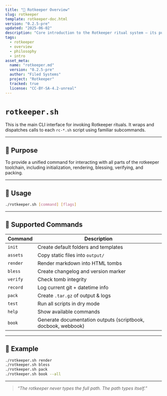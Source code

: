 ```yaml
---
title: "🦴 Rotkeeper Overview"
slug: rotkeeper
template: rotkeeper-doc.html
version: "0.2.5-pre"
updated: "2025-06-02"
description: "Core introduction to the Rotkeeper ritual system — its purpose, philosophy, and tooling layers."
tags:
  - rotkeeper
  - overview
  - philosophy
  - intro
asset_meta:
  name: "rotkeeper.md"
  version: "0.2.5-pre"
  author: "Filed Systems"
  project: "Rotkeeper"
  tracked: true
  license: "CC-BY-SA-4.2-unreal"
---
```


# `rotkeeper.sh`

This is the main CLI interface for invoking Rotkeeper rituals. It wraps and dispatches calls to each `rc-*.sh` script using familiar subcommands.

***

## 🧠 Purpose

To provide a unified command for interacting with all parts of the rotkeeper toolchain, including initialization, rendering, blessing, verifying, and packing.

***

## 📜 Usage

```bash
./rotkeeper.sh [command] [flags]
```

***

## 🔧 Supported Commands

| Command     | Description                          |
|-------------|--------------------------------------|
| `init`      | Create default folders and templates |
| `assets`    | Copy static files into `output/`     |
| `render`    | Render markdown into HTML tombs      |
| `bless`     | Create changelog and version marker  |
| `verify`    | Check tomb integrity                 |
| `record`    | Log current git + datetime info      |
| `pack`      | Create `.tar.gz` of output & logs    |
| `test`      | Run all scripts in dry mode          |
| `help`      | Show available commands              |
| `book`      | Generate documentation outputs (scriptbook, docbook, webbook) |

***

## 🧪 Example

```bash
./rotkeeper.sh render
./rotkeeper.sh bless
./rotkeeper.sh pack
./rotkeeper.sh book --all
```

***

> *“The rotkeeper never types the full path. The path types itself.”*